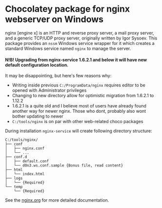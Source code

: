 # Chocolatey package for nginx webserver on Windows

nginx [engine x] is an HTTP and reverse proxy server, a mail proxy server, and a generic TCP/UDP proxy server, originally written by Igor Sysoev.
This package provides an `nssm` Windows service wrapper for it which creates a standard Windows
service named `nginx` to manage the server.

#### N!B! Upgrading from nginx-service 1.6.2.1 and below it will have new default configuration location.

It may be disappointing, but here's few reasons why:

* Writing inside previous `C:/ProgramData/nginx` requires editor to be opened with Administrator privileges
* Changing to new directory allow for optimistic migration from 1.6.2.1 to 1.12.2
* 1.6.2.1 is a quite old and I believe most of users have already found another way for newer nginx. Those who dont, probably also wont bother updating to newer
* `C:/tools/nginx` is on par with other web-related choco packages


During installation `nginx-service` will create following directory structure:
```
C:/tools/nginx/
├── conf
│   ├── nginx.conf
│   └── ...
├── conf.d
│   ├── default.conf
│   └── d0n3.ws.conf.sample {Bonus file, read content}
├── html
│   └── index.html
├── logs
│   └── {Required}
└── temp
    └── {Required}
```

See the [nginx.org](https://nginx.org) for more detailed documentation.
